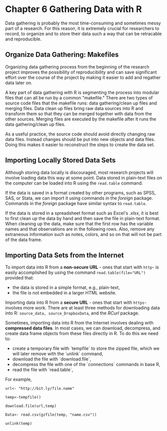 Chapter 6 Gathering Data with R
===========================================

Data gathering is probably the most time-consuming and sometimes messy part of a research. For this reason, it is extremely crucial for researchers to record, to organize and to store their data such a way that can be retracable and reproducible.  

Organize Data Gathering: Makefiles
---
Organizing data gathering process from the beginning of the research project improves the possibility of reproducibility and can save significant effort over the course of the project by making it easier to add and regather data later on. 

A key part of data gathering with R is segmenting the process into modular files that can all be run by a common "makefile." There are two types of source code files that the makefile runs: data gathering/clean up files and merging files. Data clean up files bring raw data sources into R and transform them so that they can be merged together with data from the other sources. Merging files are executed by the makefile after it runs the data gathering/clean up files. 

As a useful practice, the source code should avoid directly changing raw data files. Instead changes should be put into new objects and data files. Doing this makes it easier to reconstruct the steps to create the data set.

Importing Locally Stored Data Sets
---
Although storing data locally is discouraged, most research projects will involve loading data this way at some point.  Data stored in plain-text files on the computer can be loaded into R using the `read.table` command.

If the data is saved in a format created by other programs, such as SPSS, SAS, or Stata, we can import it using commands in the *foreign* package.  Commands in the *foreign* package have similar syntax to `read.table`.

If the data is stored in a spreadsheet format such as Excel's .*xlsx*, it is best to first clean up the data by hand and then save the file in plain-text format. When cleaning up the data, make sure that the first row has the variable names and that observations are in the following rows. Also, remove any extraneous information such as notes, colors, and so on that will not be part of the data frame.

Importing Data Sets from the Internet
--
To import data into R from a **non-secure URL** - ones that start with `http`- is easily accomplished by using the command `read.table(file="URL")` provided that:
<ul>
<li>the data is stored in a simple format, e.g., plain-text,</li>
<li>the file is not embedded in a larger HTML website.</li>
</ul>

Importing data into R from  a **secure URL** - ones that start with `https`- involves more work.  There are at least three methods for downloading data into R: `source_data, source_DropboxData`, and the *RCurl* package.

Sometimes, importing data into R from the Internet involves dealing with **compressed data files**. In most cases, we can download, decompress, and create data frame objects from these files directly in R. To do this we need to:
<ul>
<li>create a temporary file with `tempfile` to store the zipped file, which we will later remove with the `unlink` command,</li>
<li>download the file with `download.file`,</li>
<li>decompress the file with one of the `connections` commands in base R,</li>
<li>read the file with `read.table`,</li>
</ul>
For example,

`url<- "http://bit.ly/file.name"`

`temp<-tempfile()`

`download.file(url,temp)`

`Data<- read.csv(gzfile(temp, "name.csv"))`

`unlink(temp)`


